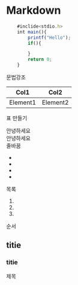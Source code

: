 # Markdown

```ts
    #inclide<stdio.h>
    int main(){
        printf("Hello");
        if(){

        }
        return 0;
    }
```
문법강조


|Col1|Col2|
|--|--|
|Element1|Element2|

표 만들기

안녕하세요</br>안녕하세요
</br>줄바꿈

* 
* 
*  
* 
목록

1. 
2. 
3. 

순서

## titie
### titie
제목
